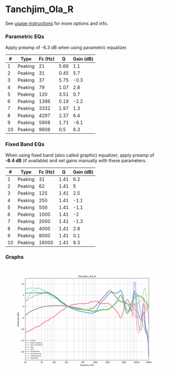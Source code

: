 # Tanchjim_Ola_R
See [usage instructions](https://github.com/jaakkopasanen/AutoEq#usage) for more options and info.

### Parametric EQs
Apply preamp of -6.3 dB when using parametric equalizer.

|   # | Type    |   Fc (Hz) |    Q |   Gain (dB) |
|-----|---------|-----------|------|-------------|
|   1 | Peaking |        21 | 5.69 |         1.1 |
|   2 | Peaking |        31 | 0.45 |         5.7 |
|   3 | Peaking |        37 | 5.75 |        -0.3 |
|   4 | Peaking |        79 | 1.07 |         2.8 |
|   5 | Peaking |       120 | 3.51 |         0.7 |
|   6 | Peaking |      1396 | 0.19 |        -2.2 |
|   7 | Peaking |      3332 | 1.97 |         1.3 |
|   8 | Peaking |      4297 | 2.37 |         6.4 |
|   9 | Peaking |      5908 | 1.71 |        -8.1 |
|  10 | Peaking |      9608 | 0.5  |         6.3 |

### Fixed Band EQs
When using fixed band (also called graphic) equalizer, apply preamp of **-8.4 dB** (if available) and set gains manually with these parameters.

|   # | Type    |   Fc (Hz) |    Q |   Gain (dB) |
|-----|---------|-----------|------|-------------|
|   1 | Peaking |        31 | 1.41 |         6.2 |
|   2 | Peaking |        62 | 1.41 |         5   |
|   3 | Peaking |       125 | 1.41 |         2.5 |
|   4 | Peaking |       250 | 1.41 |        -1.1 |
|   5 | Peaking |       500 | 1.41 |        -1.1 |
|   6 | Peaking |      1000 | 1.41 |        -2   |
|   7 | Peaking |      2000 | 1.41 |        -1.3 |
|   8 | Peaking |      4000 | 1.41 |         2.8 |
|   9 | Peaking |      8000 | 1.41 |         0.1 |
|  10 | Peaking |     16000 | 1.41 |         8.3 |

### Graphs
![](./Tanchjim_Ola_R.png)
